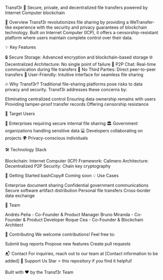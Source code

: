 Transf3r 🚀
Secure, private, and decentralized file transfers powered by Internet Computer blockchain

🌟 Overview
Transf3r revolutionizes file sharing by providing a WeTransfer-like experience with the security and privacy guarantees of blockchain technology. Built on Internet Computer (ICP), it offers a censorship-resistant platform where users maintain complete control over their data.

✨ Key Features

🔒 Secure Storage: Advanced encryption and blockchain-based storage
🌐 Decentralized Architecture: No single point of failure
💬 P2P Chat: Real-time communication during file transfers
🤝 No Third Parties: Direct peer-to-peer transfers
🎯 User-Friendly: Intuitive interface for seamless file sharing

🔥 Why Transf3r?
Traditional file-sharing platforms pose risks to data privacy and security. Transf3r addresses these concerns by:

Eliminating centralized control
Ensuring data ownership remains with users
Providing tamper-proof transfer records
Offering censorship resistance

🎯 Target Users

🏢 Enterprises requiring secure internal file sharing
🏛️ Government organizations handling sensitive data
💻 Developers collaborating on projects
🌍 Privacy-conscious individuals

🛠️ Technology Stack

Blockchain: Internet Computer (ICP)
Framework: Calimero
Architecture: Decentralized P2P
Security: Chain key cryptography

🚀 Getting Started
bashCopy# Coming soon
💡 Use Cases

Enterprise document sharing
Confidential government communications
Secure software artifact distribution
Personal file transfers
Cross-border data exchange

👥 Team

Andrés Peña - Co-Founder & Product Manager
Bruno Miranda - Co-Founder & Product Developer
Roque Cea - Co-Founder & Blockchain Architect

🤝 Contributing
We welcome contributions! Feel free to:

Submit bug reports
Propose new features
Create pull requests

📬 Contact
For inquiries, reach out to our team at [Contact information to be added]
🌟 Support Us
Star ⭐ this repository if you find it helpful!

Built with ❤️ by the Transf3r Team
